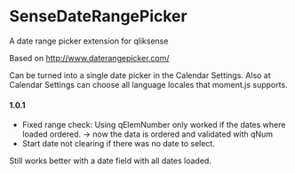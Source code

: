 # SenseDateRangePicker
A date range picker extension for qliksense

Based on http://www.daterangepicker.com/

Can be turned into a single date picker in the Calendar Settings.
Also at Calendar Settings can choose all language locales that moment.js supports.


#### 1.0.1
* Fixed range check: Using qElemNumber only worked if the dates where loaded ordered. -> now the data is ordered and validated with qNum
* Start date not clearing if there was no date to select.

Still works better with a date field with all dates loaded.
